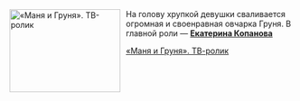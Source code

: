<!--2025-05-07 11:00:35-->
<div class="yb">
  <div class="rss kino_kino"><a href="https://www.kino-teatr.ru/video/49328/" title="«Маня и Груня». ТВ-ролик"><img src="https://www.kino-teatr.ru/video/8/2/49328/poster.jpg" width="196" height="147" align="left" hspace="5" style="margin: 0px 10px 0px 5px" alt="«Маня и Груня». ТВ-ролик"/></a>На голову хрупкой девушки сваливается огромная и своенравная овчарка Груня. В главной роли — <a href=https://www.kino-teatr.ru/kino/acter/w/ros/9397/bio/ target=_blank><strong>Екатерина Копанова</strong></a> <p class="titl"><a href="https://www.kino-teatr.ru/video/49328/">«Маня и Груня». ТВ-ролик</a></p></div>
</div>
